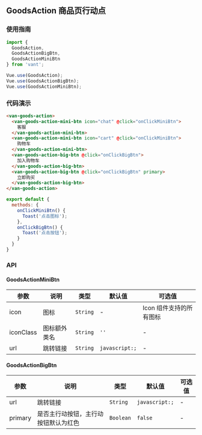 ## GoodsAction 商品页行动点

### 使用指南
``` javascript
import {
  GoodsAction,
  GoodsActionBigBtn,
  GoodsActionMiniBtn
} from 'vant';

Vue.use(GoodsAction);
Vue.use(GoodsActionBigBtn);
Vue.use(GoodsActionMiniBtn);
```

### 代码演示

```html
<van-goods-action>
  <van-goods-action-mini-btn icon="chat" @click="onClickMiniBtn">
    客服
  </van-goods-action-mini-btn>
  <van-goods-action-mini-btn icon="cart" @click="onClickMiniBtn">
    购物车
  </van-goods-action-mini-btn>
  <van-goods-action-big-btn @click="onClickBigBtn">
    加入购物车
  </van-goods-action-big-btn>
  <van-goods-action-big-btn @click="onClickBigBtn" primary>
    立即购买
  </van-goods-action-big-btn>
</van-goods-action>
```

```javascript
export default {
  methods: {
    onClickMiniBtn() {
      Toast('点击图标');
    },
    onClickBigBtn() {
      Toast('点击按钮');
    }
  }
}
```

### API

#### GoodsActionMiniBtn

| 参数 | 说明 | 类型 | 默认值 | 可选值 |
|-----------|-----------|-----------|-------------|-------------|
| icon | 图标 | `String` | - | Icon 组件支持的所有图标 |
| iconClass | 图标额外类名 | `String` | `''` | - |
| url | 跳转链接 | `String` | `javascript:;` | - |

#### GoodsActionBigBtn

| 参数 | 说明 | 类型 | 默认值 | 可选值 |
|-----------|-----------|-----------|-------------|-------------|
| url | 跳转链接 | `String` | `javascript:;` | - |
| primary | 是否主行动按钮，主行动按钮默认为红色 | `Boolean` | `false` | - |

